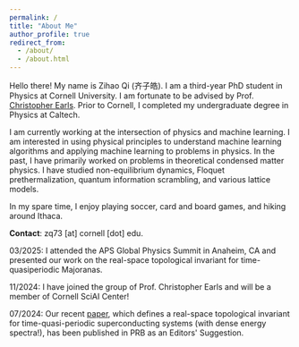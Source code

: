 ```yaml
---
permalink: /
title: "About Me"
author_profile: true
redirect_from: 
  - /about/
  - /about.html
---
```

Hello there! My name is Zihao Qi (齐子皓). I am a third-year PhD student in Physics at Cornell University. I am fortunate to be advised by Prof. [Christopher Earls](https://earls.cee.cornell.edu/). Prior to Cornell, I completed my undergraduate degree in Physics at Caltech.

I am currently working at the intersection of physics and machine learning. I am interested in using physical principles to understand machine learning algorithms and applying machine learning to problems in physics. In the past, I have primarily worked on problems in theoretical condensed matter physics. I have studied non-equilibrium dynamics, Floquet prethermalization, quantum information scrambling, and various lattice models.

In my spare time, I enjoy playing soccer, card and board games, and hiking around Ithaca.

**Contact**: zq73 [at] cornell [dot] edu.

03/2025: I attended the APS Global Physics Summit in Anaheim, CA and presented our work on the real-space topological invariant for time-quasiperiodic Majoranas.

11/2024: I have joined the group of Prof. Christopher Earls and will be a member of Cornell SciAI Center!

07/2024: Our recent [paper](https://journals.aps.org/prb/abstract/10.1103/PhysRevB.110.014309), which defines a real-space topological invariant for time-quasi-periodic superconducting systems (with dense energy spectra!), has been published in PRB as an Editors' Suggestion.


